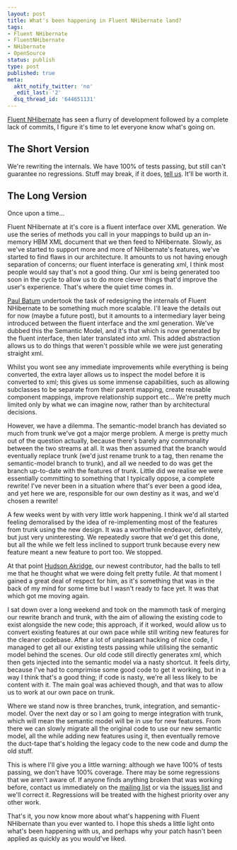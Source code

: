 ```yaml
---
layout: post
title: What's been happening in Fluent NHibernate land?
tags:
- Fluent NHibernate
- FluentNHibernate
- NHibernate
- OpenSource
status: publish
type: post
published: true
meta:
  aktt_notify_twitter: 'no'
  _edit_last: '2'
  dsq_thread_id: '644651131'
---
```

[Fluent NHibernate](http://www.fluentnhibernate.org) has seen a flurry of development followed by a complete lack of commits, I figure it's time to let everyone know what's going on.

<!-- more -->

## The Short Version

We're rewriting the internals. We have 100% of tests passing, but still can't guarantee no regressions. Stuff may break, if it does, [tell us](http://groups.google.com/group/fluent-nhibernate). It'll be worth it.

## The Long Version

Once upon a time...

Fluent NHibernate at it's core is a fluent interface over XML generation. We use the series of methods you call in your mappings to build up an in-memory HBM XML document that we then feed to NHibernate. Slowly, as we've started to support more and more of NHibernate's features, we've started to find flaws in our architecture. It amounts to us not having enough separation of concerns; our fluent interface is generating xml, I think most people would say that's not a good thing. Our xml is being generated too soon in the cycle to allow us to do more clever things that'd improve the user's experience. That's where the quiet time comes in.

[Paul Batum](http://www.paulbatum.com) undertook the task of redesigning the internals of Fluent NHibernate to be something much more scalable. I'll leave the details out for now (maybe a future post), but it amounts to a intermediary layer being introduced between the fluent interface and the xml generation. We've dubbed this the Semantic Model, and it's that which is now generated by the fluent interface, then later translated into xml. This added abstraction allows us to do things that weren't possible while we were just generating straight xml.

Whilst you wont see any immediate improvements while everything is being converted, the extra layer allows us to inspect the model before it is converted to xml; this gives us some immense capabilities, such as allowing subclasses to be separate from their parent mapping, create reusable component mappings, improve relationship support etc... We're pretty much limited only by what we can imagine now, rather than by architectural decisions.

However, we have a dilemma. The semantic-model branch has deviated so much from trunk we've got a major merge problem. A merge is pretty much out of the question actually, because there's barely any commonality between the two streams at all. It was then assumed that the branch would eventually replace trunk (we'd just rename trunk to a tag, then rename the semantic-model branch to trunk), and all we needed to do was get the branch up-to-date with the features of trunk. Little did we realise we were essentially committing to something that I typically oppose, a complete rewrite! I've never been in a situation where that's ever been a good idea, and yet here we are, responsible for our own destiny as it was, and we'd chosen a rewrite!

A few weeks went by with very little work happening. I think we'd all started feeling demoralised by the idea of re-implementing most of the features from trunk using the new design. It was a worthwhile endeavor, definitely, but just very uninteresting. We repeatedly swore that we'd get this done, but all the while we felt less inclined to support trunk because every new feature meant a new feature to port too. We stopped.

At that point [Hudson Akridge](http://www.bestguesstheory.com/), our newest contributor, had the balls to tell me that he thought what we were doing felt pretty futile. At that moment I gained a great deal of respect for him, as it's something that was in the back of my mind for some time but I wasn't ready to face yet. It was that which got me moving again.

I sat down over a long weekend and took on the mammoth task of merging our rewrite branch and trunk, with the aim of allowing the existing code to exist alongside the new code; this approach, if it worked, would allow us to convert existing features at our own pace while still writing new features for the cleaner codebase. After a lot of unpleasant hacking of nice code, I managed to get all our existing tests passing while utilising the semantic model behind the scenes. Our old code still directly generates xml, which then gets injected into the semantic model via a nasty shortcut. It feels dirty, because I've had to comprimise some good code to get it working, but in a way I think that's a good thing; if code is nasty, we're all less likely to be content with it. The main goal was achieved though, and that was to allow us to work at our own pace on trunk.

Where we stand now is three branches, trunk, integration, and semantic-model. Over the next day or so I am going to merge integration with trunk, which will mean the semantic model will be in use for new features. From there we can slowly migrate all the original code to use our new semantic model, all the while adding new features using it, then eventually remove the duct-tape that's holding the legacy code to the new code and dump the old stuff.

This is where I'll give you a little warning: although we have 100% of tests passing, we don't have 100% coverage. There may be some regressions that we aren't aware of. If anyone finds anything broken that was working before, contact us immediately on the [mailing list](http://groups.google.com/group/fluent-nhibernate) or via the [issues list](http://code.google.com/p/fluent-nhibernate/issues/list) and we'll correct it. Regressions will be treated with the highest priority over any other work.

That's it, you now know more about what's happening with Fluent NHibernate than you ever wanted to. I hope this sheds a little light onto what's been happening with us, and perhaps why your patch hasn't been applied as quickly as you would've liked.
